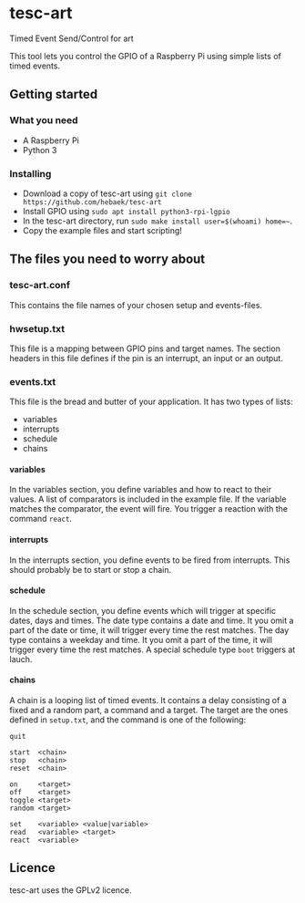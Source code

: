 # tesc-art
Timed Event Send/Control for art

This tool lets you control the GPIO of a Raspberry Pi using simple lists of timed events.

## Getting started

### What you need
* A Raspberry Pi
* Python 3

### Installing
* Download a copy of tesc-art using `git clone https://github.com/hebaek/tesc-art`
* Install GPIO using `sudo apt install python3-rpi-lgpio`
* In the tesc-art directory, run `sudo make install user=$(whoami) home=~`.
* Copy the example files and start scripting!


## The files you need to worry about

### tesc-art.conf
This contains the file names of your chosen setup and events-files.

### hwsetup.txt
This file is a mapping between GPIO pins and target names.
The section headers in this file defines if the pin is an interrupt, an input or an output.

### events.txt
This file is the bread and butter of your application. It has two types of lists:
* variables
* interrupts
* schedule
* chains

#### variables
In the variables section, you define variables and how to react to their values.
A list of comparators is included in the example file.
If the variable matches the comparator, the event will fire.
You trigger a reaction with the command `react`.

#### interrupts
In the interrupts section, you define events to be fired from interrupts. This should probably be to start or stop a chain.

#### schedule
In the schedule section, you define events which will trigger at specific dates, days and times.
The date type contains a date and time. It you omit a part of the date or time, it will trigger every time the rest matches.
The day type contains a weekday and time. It you omit a part of the time, it will trigger every time the rest matches.
A special schedule type `boot` triggers at lauch.

#### chains
A chain is a looping list of timed events. It contains a delay consisting of a fixed and a random part, a command and a target.
The target are the ones defined in `setup.txt`, and the command is one of the following:
```
quit

start  <chain>
stop   <chain>
reset  <chain>

on     <target>
off    <target>
toggle <target>
random <target>

set    <variable> <value|variable>
read   <variable> <target>
react  <variable>
```


## Licence
tesc-art uses the GPLv2 licence.
